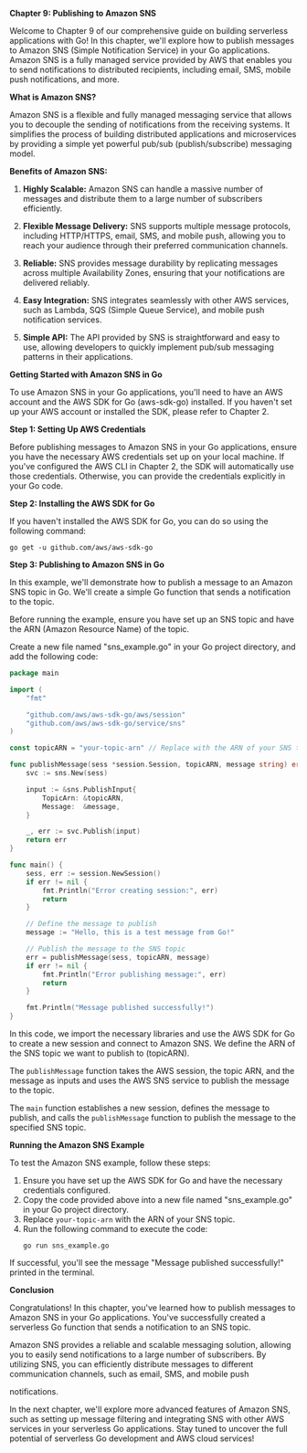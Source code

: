 **Chapter 9: Publishing to Amazon SNS**

Welcome to Chapter 9 of our comprehensive guide on building serverless applications with Go! In this chapter, we'll explore how to publish messages to Amazon SNS (Simple Notification Service) in your Go applications. Amazon SNS is a fully managed service provided by AWS that enables you to send notifications to distributed recipients, including email, SMS, mobile push notifications, and more.

**What is Amazon SNS?**

Amazon SNS is a flexible and fully managed messaging service that allows you to decouple the sending of notifications from the receiving systems. It simplifies the process of building distributed applications and microservices by providing a simple yet powerful pub/sub (publish/subscribe) messaging model.

**Benefits of Amazon SNS:**

1. **Highly Scalable:** Amazon SNS can handle a massive number of messages and distribute them to a large number of subscribers efficiently.

2. **Flexible Message Delivery:** SNS supports multiple message protocols, including HTTP/HTTPS, email, SMS, and mobile push, allowing you to reach your audience through their preferred communication channels.

3. **Reliable:** SNS provides message durability by replicating messages across multiple Availability Zones, ensuring that your notifications are delivered reliably.

4. **Easy Integration:** SNS integrates seamlessly with other AWS services, such as Lambda, SQS (Simple Queue Service), and mobile push notification services.

5. **Simple API:** The API provided by SNS is straightforward and easy to use, allowing developers to quickly implement pub/sub messaging patterns in their applications.

**Getting Started with Amazon SNS in Go**

To use Amazon SNS in your Go applications, you'll need to have an AWS account and the AWS SDK for Go (aws-sdk-go) installed. If you haven't set up your AWS account or installed the SDK, please refer to Chapter 2.

**Step 1: Setting Up AWS Credentials**

Before publishing messages to Amazon SNS in your Go applications, ensure you have the necessary AWS credentials set up on your local machine. If you've configured the AWS CLI in Chapter 2, the SDK will automatically use those credentials. Otherwise, you can provide the credentials explicitly in your Go code.

**Step 2: Installing the AWS SDK for Go**

If you haven't installed the AWS SDK for Go, you can do so using the following command:
```
go get -u github.com/aws/aws-sdk-go
```

**Step 3: Publishing to Amazon SNS in Go**

In this example, we'll demonstrate how to publish a message to an Amazon SNS topic in Go. We'll create a simple Go function that sends a notification to the topic.

Before running the example, ensure you have set up an SNS topic and have the ARN (Amazon Resource Name) of the topic.

Create a new file named "sns_example.go" in your Go project directory, and add the following code:

```go
package main

import (
	"fmt"

	"github.com/aws/aws-sdk-go/aws/session"
	"github.com/aws/aws-sdk-go/service/sns"
)

const topicARN = "your-topic-arn" // Replace with the ARN of your SNS topic

func publishMessage(sess *session.Session, topicARN, message string) error {
	svc := sns.New(sess)

	input := &sns.PublishInput{
		TopicArn: &topicARN,
		Message:  &message,
	}

	_, err := svc.Publish(input)
	return err
}

func main() {
	sess, err := session.NewSession()
	if err != nil {
		fmt.Println("Error creating session:", err)
		return
	}

	// Define the message to publish
	message := "Hello, this is a test message from Go!"

	// Publish the message to the SNS topic
	err = publishMessage(sess, topicARN, message)
	if err != nil {
		fmt.Println("Error publishing message:", err)
		return
	}

	fmt.Println("Message published successfully!")
}
```

In this code, we import the necessary libraries and use the AWS SDK for Go to create a new session and connect to Amazon SNS. We define the ARN of the SNS topic we want to publish to (topicARN).

The `publishMessage` function takes the AWS session, the topic ARN, and the message as inputs and uses the AWS SNS service to publish the message to the topic.

The `main` function establishes a new session, defines the message to publish, and calls the `publishMessage` function to publish the message to the specified SNS topic.

**Running the Amazon SNS Example**

To test the Amazon SNS example, follow these steps:

1. Ensure you have set up the AWS SDK for Go and have the necessary credentials configured.
2. Copy the code provided above into a new file named "sns_example.go" in your Go project directory.
3. Replace `your-topic-arn` with the ARN of your SNS topic.
4. Run the following command to execute the code:
   ```
   go run sns_example.go
   ```

If successful, you'll see the message "Message published successfully!" printed in the terminal.

**Conclusion**

Congratulations! In this chapter, you've learned how to publish messages to Amazon SNS in your Go applications. You've successfully created a serverless Go function that sends a notification to an SNS topic.

Amazon SNS provides a reliable and scalable messaging solution, allowing you to easily send notifications to a large number of subscribers. By utilizing SNS, you can efficiently distribute messages to different communication channels, such as email, SMS, and mobile push

 notifications.

In the next chapter, we'll explore more advanced features of Amazon SNS, such as setting up message filtering and integrating SNS with other AWS services in your serverless Go applications. Stay tuned to uncover the full potential of serverless Go development and AWS cloud services!